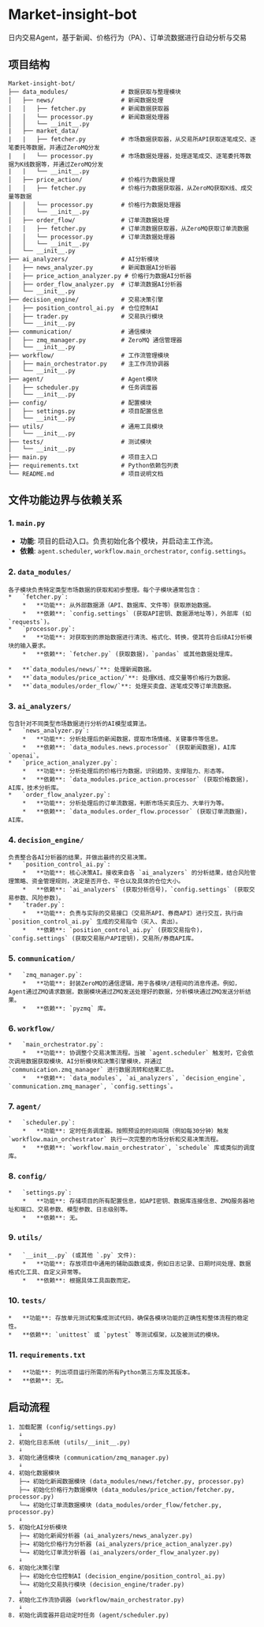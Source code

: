 # Market-insight-bot
日内交易Agent，基于新闻、价格行为（PA）、订单流数据进行自动分析与交易

## 项目结构

```
Market-insight-bot/
├── data_modules/               # 数据获取与整理模块
│   ├── news/                   # 新闻数据处理
│   │   ├── fetcher.py          # 新闻数据获取器
│   │   └── processor.py        # 新闻数据处理器
│   │   └── __init__.py
|   ├── market_data/
|   |   ├── fetcher.py          # 市场数据获取器，从交易所API获取逐笔成交、逐笔委托等数据，并通过ZeroMQ分发
|   |   └── processor.py        # 市场数据处理器，处理逐笔成交、逐笔委托等数据为K线数据等，并通过ZeroMQ分发
|   |   └── __init__.py
│   ├── price_action/           # 价格行为数据处理
│   │   ├── fetcher.py          # 价格行为数据获取器，从ZeroMQ获取K线、成交量等数据
│   │   └── processor.py        # 价格行为数据处理器
│   │   └── __init__.py
│   ├── order_flow/             # 订单流数据处理
│   │   ├── fetcher.py          # 订单流数据获取器，从ZeroMQ获取订单流数据
│   │   └── processor.py        # 订单流数据处理器
│   │   └── __init__.py
│   └── __init__.py
├── ai_analyzers/               # AI分析模块
│   ├── news_analyzer.py        # 新闻数据AI分析器
│   ├── price_action_analyzer.py # 价格行为数据AI分析器
│   ├── order_flow_analyzer.py  # 订单流数据AI分析器
│   └── __init__.py
├── decision_engine/            # 交易决策引擎
│   ├── position_control_ai.py  # 仓位控制AI
│   ├── trader.py               # 交易执行模块
│   └── __init__.py
├── communication/              # 通信模块
│   ├── zmq_manager.py          # ZeroMQ 通信管理器
│   └── __init__.py
├── workflow/                   # 工作流管理模块
│   ├── main_orchestrator.py    # 主工作流协调器
│   └── __init__.py
├── agent/                      # Agent模块
│   ├── scheduler.py            # 任务调度器
│   └── __init__.py
├── config/                     # 配置模块
│   ├── settings.py             # 项目配置信息
│   └── __init__.py
├── utils/                      # 通用工具模块
│   └── __init__.py
├── tests/                      # 测试模块
│   └── __init__.py
├── main.py                     # 项目主入口
├── requirements.txt            # Python依赖包列表
└── README.md                   # 项目说明文档
```

## 文件功能边界与依赖关系

### 1. `main.py`
*   **功能**: 项目的启动入口。负责初始化各个模块，并启动主工作流。
*   **依赖**: `agent.scheduler`, `workflow.main_orchestrator`, `config.settings`。

### 2. `data_modules/`
    各子模块负责特定类型市场数据的获取和初步整理。每个子模块通常包含：
    *   `fetcher.py`:
        *   **功能**: 从外部数据源（API、数据库、文件等）获取原始数据。
        *   **依赖**: `config.settings` (获取API密钥、数据源地址等)，外部库 (如 `requests`)。
    *   `processor.py`:
        *   **功能**: 对获取到的原始数据进行清洗、格式化、转换，使其符合后续AI分析模块的输入要求。
        *   **依赖**: `fetcher.py` (获取数据)，`pandas` 或其他数据处理库。

    *   **`data_modules/news/`**: 处理新闻数据。
    *   **`data_modules/price_action/`**: 处理K线、成交量等价格行为数据。
    *   **`data_modules/order_flow/`**: 处理买卖盘、逐笔成交等订单流数据。

### 3. `ai_analyzers/`
    包含针对不同类型市场数据进行分析的AI模型或算法。
    *   `news_analyzer.py`:
        *   **功能**: 分析处理后的新闻数据，提取市场情绪、关键事件等信息。
        *   **依赖**: `data_modules.news.processor` (获取新闻数据)，AI库 `openai`。
    *   `price_action_analyzer.py`:
        *   **功能**: 分析处理后的价格行为数据，识别趋势、支撑阻力、形态等。
        *   **依赖**: `data_modules.price_action.processor` (获取价格数据)，AI库，技术分析库。
    *   `order_flow_analyzer.py`:
        *   **功能**: 分析处理后的订单流数据，判断市场买卖压力、大单行为等。
        *   **依赖**: `data_modules.order_flow.processor` (获取订单流数据)，AI库。

### 4. `decision_engine/`
    负责整合各AI分析器的结果，并做出最终的交易决策。
    *   `position_control_ai.py`:
        *   **功能**: 核心决策AI。接收来自各 `ai_analyzers` 的分析结果，结合风险管理策略、资金管理规则，决定是否开仓、平仓以及具体的仓位大小。
        *   **依赖**: `ai_analyzers` (获取分析信号)，`config.settings` (获取交易参数、风险参数)。
    *   `trader.py`:
        *   **功能**: 负责与实际的交易接口（交易所API、券商API）进行交互，执行由 `position_control_ai.py` 生成的交易指令（买入、卖出）。
        *   **依赖**: `position_control_ai.py` (获取交易指令)，`config.settings` (获取交易账户API密钥)，交易所/券商API库。

### 5. `communication/`
    *   `zmq_manager.py`:
        *   **功能**: 封装ZeroMQ的通信逻辑，用于各模块/进程间的消息传递。例如，Agent通过ZMQ请求数据，数据模块通过ZMQ发送处理好的数据，分析模块通过ZMQ发送分析结果。
        *   **依赖**: `pyzmq` 库。

### 6. `workflow/`
    *   `main_orchestrator.py`:
        *   **功能**: 协调整个交易决策流程。当被 `agent.scheduler` 触发时，它会依次调用数据获取模块、AI分析模块和决策引擎模块，并通过 `communication.zmq_manager` 进行数据流转和结果汇总。
        *   **依赖**: `data_modules`, `ai_analyzers`, `decision_engine`, `communication.zmq_manager`, `config.settings`。

### 7. `agent/`
    *   `scheduler.py`:
        *   **功能**: 定时任务调度器。按照预设的时间间隔（例如每30分钟）触发 `workflow.main_orchestrator` 执行一次完整的市场分析和交易决策流程。
        *   **依赖**: `workflow.main_orchestrator`, `schedule` 库或类似的调度库。

### 8. `config/`
    *   `settings.py`:
        *   **功能**: 存储项目的所有配置信息，如API密钥、数据库连接信息、ZMQ服务器地址和端口、交易参数、模型参数、日志级别等。
        *   **依赖**: 无。

### 9. `utils/`
    *   `__init__.py` (或其他 `.py` 文件):
        *   **功能**: 存放项目中通用的辅助函数或类，例如日志记录、日期时间处理、数据格式化工具、自定义异常等。
        *   **依赖**: 根据具体工具函数而定。

### 10. `tests/`
    *   **功能**: 存放单元测试和集成测试代码，确保各模块功能的正确性和整体流程的稳定性。
    *   **依赖**: `unittest` 或 `pytest` 等测试框架，以及被测试的模块。

### 11. `requirements.txt`
    *   **功能**: 列出项目运行所需的所有Python第三方库及其版本。
    *   **依赖**: 无。


## 启动流程

```mermaid
1. 加载配置 (config/settings.py)
   ↓
2. 初始化日志系统 (utils/__init__.py)
   ↓
3. 初始化通信模块 (communication/zmq_manager.py)
   ↓
4. 初始化数据模块
   ├─→ 初始化新闻数据模块 (data_modules/news/fetcher.py, processor.py)
   ├─→ 初始化价格行为数据模块 (data_modules/price_action/fetcher.py, processor.py)
   └─→ 初始化订单流数据模块 (data_modules/order_flow/fetcher.py, processor.py)
   ↓
5. 初始化AI分析模块
   ├─→ 初始化新闻分析器 (ai_analyzers/news_analyzer.py)
   ├─→ 初始化价格行为分析器 (ai_analyzers/price_action_analyzer.py)
   └─→ 初始化订单流分析器 (ai_analyzers/order_flow_analyzer.py)
   ↓
6. 初始化决策引擎
   ├─→ 初始化仓位控制AI (decision_engine/position_control_ai.py)
   └─→ 初始化交易执行模块 (decision_engine/trader.py)
   ↓
7. 初始化工作流协调器 (workflow/main_orchestrator.py)
   ↓
8. 初始化调度器并启动定时任务 (agent/scheduler.py)

```